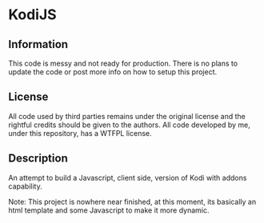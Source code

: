 # KodiJS

## Information
This code is messy and not ready for production.
There is no plans to update the code or post more info on how to setup this project.

## License
All code used by third parties remains under the original license and the rightful credits should be given to the authors.
All code developed by me, under this repository, has a WTFPL license.

## Description
An attempt to build a Javascript, client side, version of Kodi with addons capability.

Note: This project is nowhere near finished, at this moment, its basically an html template and some Javascript to make it more dynamic.